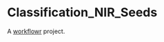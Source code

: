 # Classification_NIR_Seeds

A [workflowr][] project.

[workflowr]: https://github.com/workflowr/workflowr
